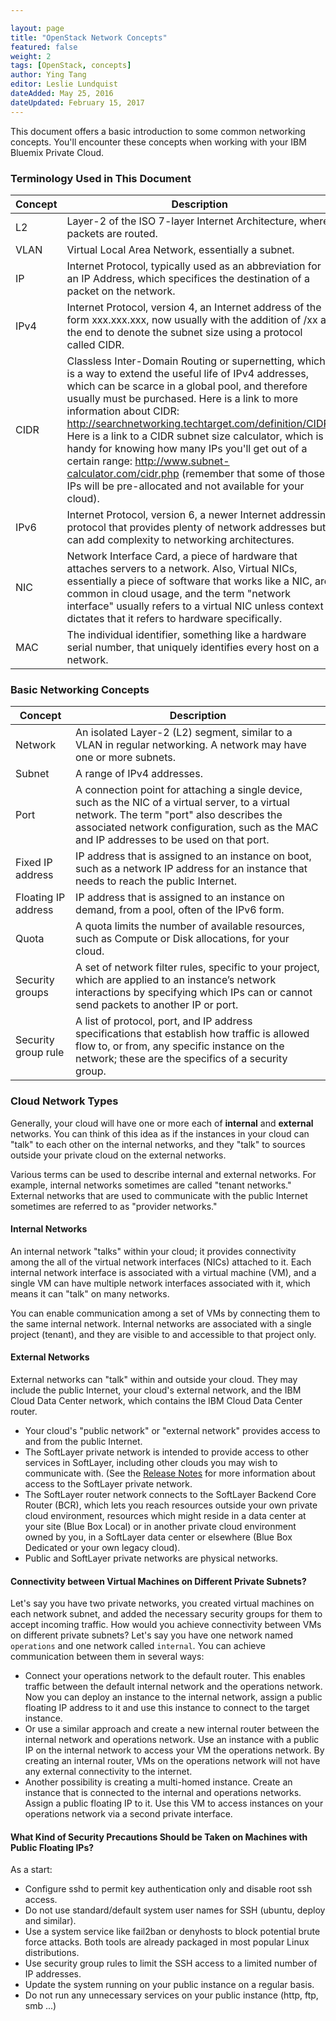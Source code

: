 ```yaml
--- 

layout: page 
title: "OpenStack Network Concepts" 
featured: false 
weight: 2
tags: [OpenStack, concepts] 
author: Ying Tang
editor: Leslie Lundquist
dateAdded: May 25, 2016
dateUpdated: February 15, 2017
--- 
```


This document offers a basic introduction to some common networking concepts. You'll encounter these concepts when working with your IBM Bluemix Private Cloud.
 
### Terminology Used in This Document

| **Concept**          | **Description**                                                                                                                                   																		 |
|----------------------|---------------------------------------------------------------------------------------------------------------------------------------------------------------------------------| 
|L2       |Layer-2 of the ISO 7-layer Internet Architecture, where packets are routed. |
|VLAN     | Virtual Local Area Network, essentially a subnet. |
|IP       | Internet Protocol, typically used as an abbreviation for an IP Address, which specifices the destination of a packet on the network. |
|IPv4     |Internet Protocol, version 4, an Internet address of the form xxx.xxx.xxx, now usually with the addition of /xx at the end to denote the subnet size using a protocol called CIDR. |
|CIDR     | Classless Inter-Domain Routing or supernetting, which is a way to extend the useful life of IPv4 addresses, which can be scarce in a global pool, and therefore usually must be purchased. Here is a link to more information about CIDR: http://searchnetworking.techtarget.com/definition/CIDR. Here is a link to a CIDR subnet size calculator, which is handy for knowing how many IPs you'll get out of a certain range: http://www.subnet-calculator.com/cidr.php (remember that some of those IPs will be pre-allocated and not available for your cloud).|
|IPv6     | Internet Protocol, version 6, a newer Internet addressing protocol that provides plenty of network addresses but can add complexity to networking architectures.  |
|NIC      | Network Interface Card, a piece of hardware that attaches servers to a network. Also, Virtual NICs, essentially a piece of software that works like a NIC, are common in cloud usage, and the term "network interface" usually refers to a virtual NIC unless context dictates that it refers to hardware specifically.|
|MAC      | The individual identifier, something like a hardware serial number, that uniquely identifies every host on a network. |


### Basic Networking Concepts

| **Concept**          | **Description**                                                                                                                                   																		 |
|----------------------|-----------------------------------------------------------------------------------------------------------------------------------------------------------------------------------------------------------------------------|
| Network              | An isolated Layer-2 (L2) segment, similar to a VLAN in regular networking. A network may have one or more subnets.                                     																			     |
| Subnet               | A range of IPv4 addresses.																																																	 |
| Port 	               | A connection point for attaching a single device, such as the NIC of a virtual server, to a virtual network. The term "port" also describes the associated network configuration, such as the MAC and IP addresses to be used on that port. |
| Fixed IP address     | IP address that is assigned to an instance on boot, such as a network IP address for an instance that needs to reach the public Internet.																											                     |
| Floating IP address  | IP address that is assigned to an instance on demand, from a pool, often of the IPv6 form.																																										 |
| Quota                | A quota limits the number of available resources, such as Compute or Disk allocations, for your cloud.																																											 |
| Security groups      | A set of network filter rules, specific to your project, which are applied to an instance’s network interactions by specifying which IPs can or cannot send packets to another IP or port.																														 |
| Security group rule  | A list of protocol, port, and IP address specifications that establish how traffic is allowed flow to, or from, any specific instance on the network; these are the specifics of a security group.																										 |

### Cloud Network Types

Generally, your cloud will have one or more each of **internal** and **external** networks. You can think of this idea as if the instances in your cloud can "talk" to each other on the internal networks, and they "talk" to sources outside your private cloud on the external networks.

Various terms can be used to describe internal and external networks. For example, internal networks sometimes are called "tenant networks." External networks that are used to communicate with the public Internet sometimes are referred to as "provider networks."

#### Internal Networks

An internal network "talks" within your cloud; it provides connectivity among the all of the virtual network interfaces (NICs) attached to it. Each internal network interface is associated with a virtual machine (VM), and a single VM can have multiple network interfaces associated with it, which means it can "talk" on many networks. 
 
You can enable communication among a set of VMs by connecting them to the same internal network. Internal networks are associated with a single project (tenant), and they are visible to and accessible to that project only. 
 
#### External Networks

External networks can "talk" within and outside your cloud. They may include the public Internet, your cloud's external network, and the IBM Cloud Data Center network, which contains the IBM Cloud Data Center router.

* Your cloud's "public network" or "external network" provides access to and from the public Internet. 
* The SoftLayer private network is intended to provide access to other services in SoftLayer, including other clouds you may wish to communicate with. (See the [Release Notes](http://ibm-blue-box-help.github.io/help-documentation/gettingstarted/commontech/release_notes_for_customers/) for more information about access to the SoftLayer private network. 
* The SoftLayer router network connects to the SoftLayer Backend Core Router (BCR), which lets you reach resources outside your own private cloud environment, resources which might reside in a data center at your site (Blue Box Local) or in another private cloud environment owned by you, in a SoftLayer data center or elsewhere (Blue Box Dedicated or your own legacy cloud). 
* Public and SoftLayer private networks are physical networks.

#### Connectivity between Virtual Machines on Different Private Subnets?

Let's say you have two private networks, you created virtual machines on each network subnet, and added the necessary security groups for them to accept incoming traffic.  How would you achieve connectivity between VMs on different private subnets?  Let's say you have one network named `operations` and one network called `internal`.  You can achieve communication between them in several ways:

* Connect your operations network to the default router.  This enables traffic between the default internal network  and the operations network.  Now you can deploy an instance to the internal network, assign a public floating IP address to it and use this instance to connect to the target instance.
* Or use a similar approach and create a new internal router between the internal network and operations network.  Use an instance with a public IP on the internal network to access your VM the operations network.  By creating an internal router, VMs on the operations network will not have any external connectivity to the internet.
* Another possibility is creating a multi-homed instance.  Create an instance that is connected to the internal and operations networks.  Assign a public floating IP to it.  Use this VM to access instances on your operations network via a second private interface.

#### What Kind of Security Precautions Should be Taken on Machines with Public Floating IPs?

As a start:

* Configure sshd to permit key authentication only and disable root ssh access.
* Do not use standard/default system user names for SSH (ubuntu, deploy and similar).
* Use a system service like fail2ban or denyhosts to block potential brute force attacks.  Both tools are already packaged in most popular Linux distributions.
* Use security group rules to limit the SSH access to a limited number of IP addresses.
* Update the system running on your public instance on a regular basis.
* Do not run any unnecessary services on your public instance (http, ftp, smb ...)

